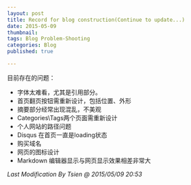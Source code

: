 ```yaml
---
layout: post
title: Record for blog construction(Continue to update...)
date: 2015-05-09
thumbnail:
tags: Blog Problem-Shooting
categories: Blog
published: true

---
```


目前存在的问题：

* 字体太难看，尤其是引用部分。
* 首页翻页按钮需重新设计，包括位置、外形
* 摘要部分经常出现混乱，不美观
* Categories\Tags两个页面需重新设计
* 个人网站的路径问题
* Disqus 在首页一直是loading状态
* 购买域名
* 网页的图标设计
* Markdown 编辑器显示与网页显示效果相差非常大


_Last Modification By Tsien @ 2015/05/09 20:53_